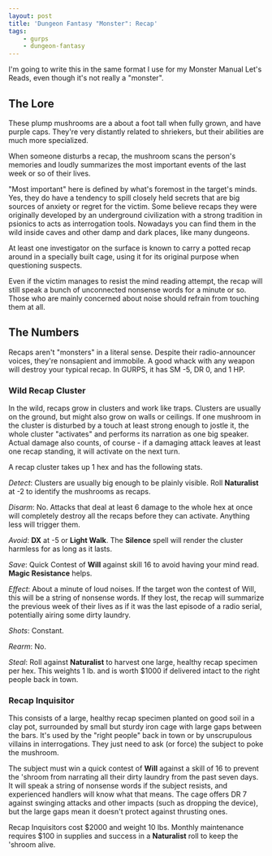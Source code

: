 ```yaml
---
layout: post
title: 'Dungeon Fantasy "Monster": Recap'
tags:
    - gurps
    - dungeon-fantasy
---
```


I'm going to write this in the same format I use for my Monster Manual Let's
Reads, even though it's not really a "monster".

## The Lore

These plump mushrooms are a about a foot tall when fully grown, and have purple
caps. They're very distantly related to shriekers, but their abilities are much
more specialized.

When someone disturbs a recap, the mushroom scans the person's memories and
loudly summarizes the most important events of the last week or so of their
lives.

"Most important" here is defined by what's foremost in the target's minds. Yes,
they do have a tendency to spill closely held secrets that are big sources of
anxiety or regret for the victim. Some believe recaps they were originally
developed by an underground civilization with a strong tradition in psionics to
acts as interrogation tools. Nowadays you can find them in the wild inside caves
and other damp and dark places, like many dungeons.

At least one investigator on the surface is known to carry a potted recap around
in a specially built cage, using it for its original purpose when questioning
suspects.

Even if the victim manages to resist the mind reading attempt, the recap
will still speak a bunch of unconnected nonsense words for a minute or so. Those
who are mainly concerned about noise should refrain from touching them at all.

## The Numbers

Recaps aren't "monsters" in a literal sense. Despite their radio-announcer
voices, they're nonsapient and immobile. A good whack with any weapon will
destroy your typical recap. In GURPS, it has SM -5, DR 0, and 1 HP.

### Wild Recap Cluster

In the wild, recaps grow in clusters and work like traps. Clusters are usually
on the ground, but might also grow on walls or ceilings. If one mushroom in the
cluster is disturbed by a touch at least strong enough to jostle it, the whole
cluster "activates" and performs its narration as one big speaker. Actual damage
also counts, of course - if a damaging attack leaves at least one recap
standing, it will activate on the next turn.

A recap cluster takes up 1 hex and has the following stats.

_Detect_: Clusters are usually big enough to be plainly visible. Roll
**Naturalist** at -2 to identify the mushrooms as recaps.

_Disarm_: No. Attacks that deal at least 6 damage to the whole hex at once will
completely destroy all the recaps before they can activate. Anything less will
trigger them.

_Avoid_: **DX** at -5 or **Light Walk**. The **Silence** spell will render the
cluster harmless for as long as it lasts.

_Save_: Quick Contest of **Will** against skill 16 to avoid having your mind
read. **Magic Resistance** helps.

_Effect_: About a minute of loud noises. If the target won the contest of Will,
this will be a string of nonsense words. If they lost, the recap will summarize
the previous week of their lives as if it was the last episode of a radio
serial, potentially airing some dirty laundry.

_Shots_: Constant.

_Rearm_: No.

_Steal_: Roll against **Naturalist** to harvest one large, healthy recap
specimen per hex. This weights 1 lb. and is worth $1000 if delivered intact to
the right people back in town.

### Recap Inquisitor

This consists of a large, healthy recap specimen planted on good soil in a clay
pot, surrounded by small but sturdy iron cage with large gaps between the
bars. It's used by the "right people" back in town or by unscrupulous villains
in interrogations. They just need to ask (or force) the subject to poke the
mushroom.

The subject must win a quick contest of **Will** against a skill of 16 to
prevent the 'shroom from narrating all their dirty laundry from the past seven
days. It will speak a string of nonsense words if the subject resists, and
experienced handlers will know what that means. The cage offers DR 7 against
swinging attacks and other impacts (such as dropping the device), but the large
gaps mean it doesn't protect against thrusting ones.

Recap Inquisitors cost $2000 and weight 10 lbs. Monthly maintenance requires
$100 in supplies and success in a **Naturalist** roll to keep the 'shroom alive.
